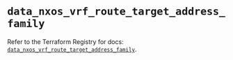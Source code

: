 # `data_nxos_vrf_route_target_address_family`

Refer to the Terraform Registry for docs: [`data_nxos_vrf_route_target_address_family`](https://registry.terraform.io/providers/ciscodevnet/nxos/0.5.10/docs/data-sources/vrf_route_target_address_family).
